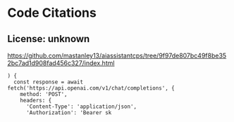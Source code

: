 # Code Citations

## License: unknown
https://github.com/mastanley13/aiassistantcps/tree/9f97de807bc49f8be352bc7ad1d908fad456c327/index.html

```
) {
  const response = await fetch('https://api.openai.com/v1/chat/completions', {
    method: 'POST',
    headers: {
      'Content-Type': 'application/json',
      'Authorization': 'Bearer sk
```

